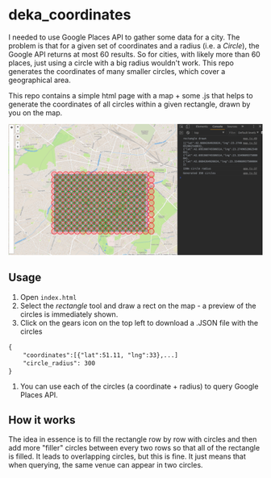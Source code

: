 # deka_coordinates
I needed to use Google Places API to gather some data for a city. The problem is that for a given set of coordinates and a radius (i.e. a _Circle_),
the Google API returns at most 60 results. So for cities, with likely more than 60 places, just using a circle with a big radius wouldn't work.
 This repo generates the coordinates of many smaller circles, which cover a geographical area.

This repo contains a simple html page with a map + some .js that helps to generate the coordinates of all circles within a given rectangle, drawn by you on the map.

![demo of the app](https://github.com/jorotenev/deka_coordinates/blob/master/.images/deka_map.png)

## Usage
1. Open `index.html`
1. Select the *rectangle* tool and draw a rect on the map - a preview of the circles is immediately shown.
1. Click on the gears icon on the top left to download a .JSON file with the circles
```
{
    "coordinates":[{"lat":51.11, "lng":33},...]
    "circle_radius": 300
}
```
1. You can use each of the circles (a coordinate + radius) to query Google Places API.


## How it works
The idea in essence is to fill the rectangle row by row with circles and then add more "filler" circles between every two
rows so that all of the rectangle is filled. It leads to overlapping circles, but this is fine. It just means that
when querying, the same venue can appear in two circles.


